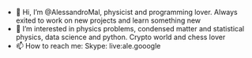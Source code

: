- 👋 Hi, I’m @AlessandroMal, physicist and programming lover. Always exited to work on new projects and learn something new
- 👀 I’m interested in physics problems, condensed matter and statistical physics, data science and python. Crypto world and chess lover
- 📫 How to reach me: Skype: live:ale.gooogle
